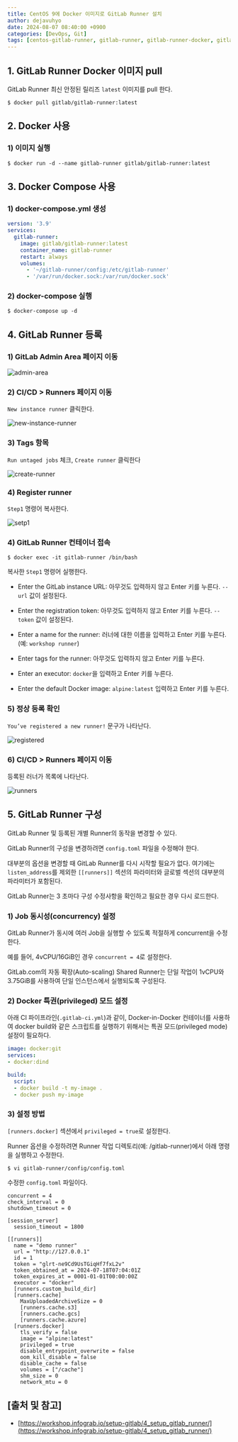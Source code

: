 ```yaml
---
title: CentOS 9에 Docker 이미지로 GitLab Runner 설치
author: dejavuhyo
date: 2024-08-07 08:40:00 +0900
categories: [DevOps, Git]
tags: [centos-gitlab-runner, gitlab-runner, gitlab-runner-docker, gitlab-runner-docker-compose, gitlab-runner-install]
---
```


## 1. GitLab Runner Docker 이미지 pull
GitLab Runner 최신 안정된 릴리즈 `latest` 이미지를 pull 한다.

```shell
$ docker pull gitlab/gitlab-runner:latest
```

## 2. Docker 사용

### 1) 이미지 실행

```shell
$ docker run -d --name gitlab-runner gitlab/gitlab-runner:latest
```

## 3. Docker Compose 사용

### 1) docker-compose.yml 생성

```yml
version: '3.9'
services:
  gitlab-runner:
    image: gitlab/gitlab-runner:latest
    container_name: gitlab-runner
    restart: always
    volumes:
      - '~/gitlab-runner/config:/etc/gitlab-runner'
      - '/var/run/docker.sock:/var/run/docker.sock'
```

### 2) docker-compose 실행

```shell
$ docker-compose up -d
```

## 4. GitLab Runner 등록

### 1) GitLab Admin Area 페이지 이동

![admin-area](/assets/img/2024-08-07-install-gitlab-runner-docker-centos-9/admin-area.png)

### 2) CI/CD > Runners 페이지 이동
`New instance runner` 클릭한다.

![new-instance-runner](/assets/img/2024-08-07-install-gitlab-runner-docker-centos-9/new-instance-runner.png)

### 3) Tags 항목
`Run untaged jobs` 체크, `Create runner` 클릭한다

![create-runner](/assets/img/2024-08-07-install-gitlab-runner-docker-centos-9/create-runner.png)

### 4) Register runner
`Step1` 명령어 복사한다.

![setp1](/assets/img/2024-08-07-install-gitlab-runner-docker-centos-9/setp1.png)

### 4) GitLab Runner 컨테이너 접속

```shell
$ docker exec -it gitlab-runner /bin/bash
```

복사한 `Step1` 명령어 실행한다.

* Enter the GitLab instance URL: 아무것도 입력하지 않고 Enter 키를 누른다. `--url` 값이 설정된다.

* Enter the registration token: 아무것도 입력하지 않고 Enter 키를 누른다. `--token` 값이 설정된다.

* Enter a name for the runner: 러너에 대한 이름을 입력하고 Enter 키를 누른다. (예: `workshop runner`)

* Enter tags for the runner: 아무것도 입력하지 않고 Enter 키를 누른다.

* Enter an executor: `docker`을 입력하고 Enter 키를 누른다.

* Enter the default Docker image: `alpine:latest` 입력하고 Enter 키를 누른다.

### 5) 정상 등록 확인
`You’ve registered a new runner!` 문구가 나타난다.

![registered](/assets/img/2024-08-07-install-gitlab-runner-docker-centos-9/registered.png)

### 6) CI/CD > Runners 페이지 이동
등록된 러너가 목록에 나타난다.

![runners](/assets/img/2024-08-07-install-gitlab-runner-docker-centos-9/runners.png)

## 5. GitLab Runner 구성
GitLab Runner 및 등록된 개별 Runner의 동작을 변경할 수 있다.

GitLab Runner의 구성을 변경하려면 `config.toml` 파일을 수정해야 한다.

대부분의 옵션을 변경할 때 GitLab Runner를 다시 시작할 필요가 없다. 여기에는 `listen_address`를 제외한 `[[runners]]` 섹션의 파라미터와 글로벌 섹션의 대부분의 파라미터가 포함된다.

GitLab Runner는 3 초마다 구성 수정사항을 확인하고 필요한 경우 다시 로드한다.

### 1) Job 동시성(concurrency) 설정
GitLab Runner가 동시에 여러 Job을 실행할 수 있도록 적절하게 concurrent을 수정한다.

예를 들어, 4vCPU/16GiB인 경우 `concurrent = 4`로 설정한다.

GitLab.com의 자동 확장(Auto-scaling) Shared Runner는 단일 작업이 1vCPU와 3.75GiB를 사용하여 단일 인스턴스에서 실행되도록 구성된다.

### 2) Docker 특권(privileged) 모드 설정
아래 CI 파이프라인(`.gitlab-ci.yml`)과 같이, Docker-in-Docker 컨테이너를 사용하여 docker build와 같은 스크립트를 실행하기 위해서는 특권 모드(privileged mode) 설정이 필요하다.

```yml
image: docker:git
services:
- docker:dind

build:
  script:
  - docker build -t my-image .
  - docker push my-image
```

### 3) 설정 방법
`[runners.docker]` 섹션에서 `privileged = true`로 설정한다.

Runner 옵션을 수정하려면 Runner 작업 디렉토리(예: /gitlab-runner)에서 아래 명령을 실행하고 수정한다.

```shell
$ vi gitlab-runner/config/config.toml
```

수정한 `config.toml` 파일이다.

```text
concurrent = 4
check_interval = 0
shutdown_timeout = 0

[session_server]
  session_timeout = 1800

[[runners]]
  name = "demo runner"
  url = "http://127.0.0.1"
  id = 1
  token = "glrt-ne9Cd9UsTGiqHf7fxL2v"
  token_obtained_at = 2024-07-18T07:04:01Z
  token_expires_at = 0001-01-01T00:00:00Z
  executor = "docker"
  [runners.custom_build_dir]
  [runners.cache]
    MaxUploadedArchiveSize = 0
    [runners.cache.s3]
    [runners.cache.gcs]
    [runners.cache.azure]
  [runners.docker]
    tls_verify = false
    image = "alpine:latest"
    privileged = true
    disable_entrypoint_overwrite = false
    oom_kill_disable = false
    disable_cache = false
    volumes = ["/cache"]
    shm_size = 0
    network_mtu = 0
```

## [출처 및 참고]
* [https://workshop.infograb.io/setup-gitlab/4_setup_gitlab_runner/](https://workshop.infograb.io/setup-gitlab/4_setup_gitlab_runner/)
